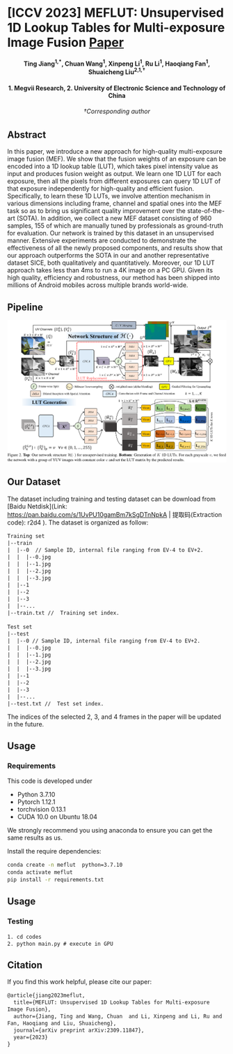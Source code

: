 # [ICCV 2023] MEFLUT: Unsupervised 1D Lookup Tables for Multi-exposure Image Fusion [Paper](https://arxiv.org/abs/2309.11847)

<h4 align="center">Ting Jiang<sup>1,*</sup>, Chuan Wang<sup>1</sup>,  Xinpeng Li<sup>1</sup>,  Ru Li<sup>1</sup>,  Haoqiang Fan<sup>1</sup>,  Shuaicheng Liu<sup>2,1,†</sup></center>
<h4 align="center"> 1. Megvii Research, 2. University of Electronic Science and Technology of China</center>
<h6 align="center"> †Corresponding author</center>


## Abstract

In this paper, we introduce a new approach for high-quality multi-exposure image fusion (MEF). We show that the fusion weights of an exposure can be encoded into a 1D lookup table (LUT), which takes pixel intensity value as input and produces fusion weight as output. We learn one 1D LUT for each exposure, then all the pixels from different exposures can query 1D LUT of that exposure independently for high-quality and efficient fusion. Specifically, to learn these 1D LUTs, we involve attention mechanism in various dimensions including frame, channel and spatial ones into the MEF task so as to bring us significant quality improvement over the state-of-the-art (SOTA). In addition, we collect a new MEF dataset consisting of 960 samples, 155 of which are manually tuned by professionals as ground-truth for evaluation. Our network is trained by this dataset in an unsupervised manner. Extensive experiments are conducted to demonstrate the effectiveness of all the newly proposed components, and results show that our approach outperforms the SOTA in our and another representative dataset SICE, both qualitatively and quantitatively. Moreover, our 1D LUT approach takes less than 4ms to run a 4K image on a PC GPU. Given its high quality, efficiency and robustness, our method has been shipped into millions of Android mobiles across multiple brands world-wide.

## Pipeline

![pipeline](./assets/pipeline.png)

## Our Dataset
The  dataset including training and testing dataset can be download from [Baidu Netdisk](Link: https://pan.baidu.com/s/1UvPU10gamBm7kSgDTnNpkA  | 提取码(Extraction code): r2d4 ). The dataset is organized as follow:

```
Training set
|--train
|  |--0  // Sample ID, internal file ranging from EV-4 to EV+2. 
|  |  |--0.jpg  
|  |  |--1.jpg
|  |  |--2.jpg
|  |  |--3.jpg
|  |--1
|  |--2
|  |--3
|  |--...
|--train.txt //  Training set index.

Test set
|--test
|  |--0 // Sample ID, internal file ranging from EV-4 to EV+2. 
|  |  |--0.jpg  
|  |  |--1.jpg
|  |  |--2.jpg
|  |  |--3.jpg
|  |--1
|  |--2
|  |--3
|  |--...
|--test.txt //  Test set index.
```
The indices of the selected 2, 3, and 4 frames in the paper will be updated in the future.

## Usage
### Requirements

This code is developed under 

* Python 3.7.10
* Pytorch 1.12.1
* torchvision 0.13.1
* CUDA 10.0 on Ubuntu 18.04

We strongly recommend you using anaconda to ensure you can get the same results as us. 

Install the require dependencies:

```bash
conda create -n meflut  python=3.7.10
conda activate meflut
pip install -r requirements.txt
```

## Usage
### Testing
```
1. cd codes
2. python main.py # execute in GPU
```
## Citation

If you find this work helpful, please cite our paper:

```
@article{jiang2023meflut,
  title={MEFLUT: Unsupervised 1D Lookup Tables for Multi-exposure Image Fusion},
  author={Jiang, Ting and Wang, Chuan  and Li, Xinpeng and Li, Ru and Fan, Haoqiang and Liu, Shuaicheng},
  journal={arXiv preprint arXiv:2309.11847},
  year={2023}
}
``` 